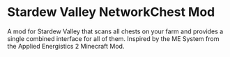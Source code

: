 # Stardew Valley NetworkChest Mod

A mod for Stardew Valley that scans all chests on your farm and provides a single combined interface for all of them. 
Inspired by the ME System from the Applied Energistics 2 Minecraft Mod.
